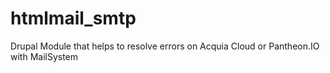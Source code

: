 # htmlmail_smtp
Drupal Module that helps to resolve errors on Acquia Cloud or Pantheon.IO with MailSystem
